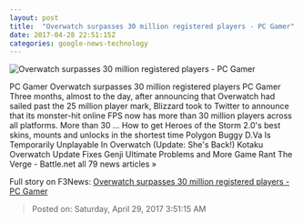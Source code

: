 ```yaml
---
layout: post
title:  "Overwatch surpasses 30 million registered players - PC Gamer"
date: 2017-04-28 22:51:15Z
categories: google-news-technology
---
```


![Overwatch surpasses 30 million registered players - PC Gamer](http://cdn.mos.cms.futurecdn.net/m36YyYVRpXxgeJbg9Mzvy7-1200-80.jpg)

PC Gamer Overwatch surpasses 30 million registered players PC Gamer Three months, almost to the day, after announcing that Overwatch had sailed past the 25 million player mark, Blizzard took to Twitter to announce that its monster-hit online FPS now has more than 30 million players across all platforms. More than 30 ... How to get Heroes of the Storm 2.0's best skins, mounts and unlocks in the shortest time Polygon Buggy D.Va Is Temporarily Unplayable In Overwatch (Update: She's Back!) Kotaku Overwatch Update Fixes Genji Ultimate Problems and More Game Rant The Verge - Battle.net all 79 news articles »


Full story on F3News: [Overwatch surpasses 30 million registered players - PC Gamer](http://www.f3nws.com/n/pqArKG)

> Posted on: Saturday, April 29, 2017 3:51:15 AM
